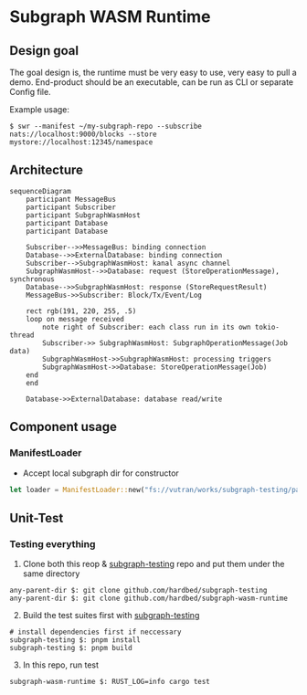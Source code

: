 # Subgraph WASM Runtime

## Design goal
The goal design is, the runtime must be very easy to use, very easy to pull a demo.
End-product should be an executable, can be run as CLI or separate Config file.

Example usage:
```shell
$ swr --manifest ~/my-subgraph-repo --subscribe nats://localhost:9000/blocks --store mystore://localhost:12345/namespace
```



## Architecture
```mermaid
sequenceDiagram
    participant MessageBus
    participant Subscriber
    participant SubgraphWasmHost
    participant Database
    participant Database

    Subscriber-->>MessageBus: binding connection
    Database-->>ExternalDatabase: binding connection
    Subscriber-->SubgraphWasmHost: kanal async channel
    SubgraphWasmHost-->>Database: request (StoreOperationMessage), synchronous
    Database-->>SubgraphWasmHost: response (StoreRequestResult)
    MessageBus->>Subscriber: Block/Tx/Event/Log

    rect rgb(191, 220, 255, .5)
    loop on message received
        note right of Subscriber: each class run in its own tokio-thread
        Subscriber->> SubgraphWasmHost: SubgraphOperationMessage(Job data)
        SubgraphWasmHost->>SubgraphWasmHost: processing triggers
        SubgraphWasmHost->>Database: StoreOperationMessage(Job)
    end
    end

    Database->>ExternalDatabase: database read/write
```

## Component usage

### ManifestLoader

- Accept local subgraph dir for constructor
```rust
let loader = ManifestLoader::new("fs://vutran/works/subgraph-testing/packages/v0_0_5").await.unwrap()
```

## Unit-Test

### Testing everything
1. Clone both this reop & [subgraph-testing](https://github.com/hardbed/subgraph-testing) repo and put them under the same directory
```shell
any-parent-dir $: git clone github.com/hardbed/subgraph-testing
any-parent-dir $: git clone github.com/hardbed/subgraph-wasm-runtime
```

2. Build the test suites first with [subgraph-testing](https://github.com/hardbed/subgraph-testing)
```shell
# install dependencies first if neccessary
subgraph-testing $: pnpm install
subgraph-testing $: pnpm build
```

3. In this repo, run test
```shell
subgraph-wasm-runtime $: RUST_LOG=info cargo test
```
